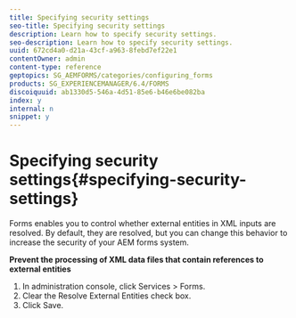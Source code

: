 ```yaml
---
title: Specifying security settings
seo-title: Specifying security settings
description: Learn how to specify security settings.
seo-description: Learn how to specify security settings.
uuid: 672cd4a0-d21a-43cf-a963-8febd7ef22e1
contentOwner: admin
content-type: reference
geptopics: SG_AEMFORMS/categories/configuring_forms
products: SG_EXPERIENCEMANAGER/6.4/FORMS
discoiquuid: ab1330d5-546a-4d51-85e6-b46e6be082ba
index: y
internal: n
snippet: y
---
```


# Specifying security settings{#specifying-security-settings}

Forms enables you to control whether external entities in XML inputs are resolved. By default, they are resolved, but you can change this behavior to increase the security of your AEM forms system.

**Prevent the processing of XML data files that contain references to external entities**

1. In administration console, click Services &gt; Forms.
1. Clear the Resolve External Entities check box.
1. Click Save.

